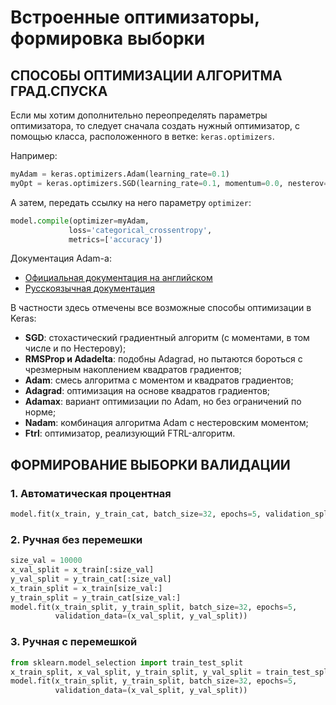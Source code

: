 

# Встроенные оптимизаторы, формировка выборки

## СПОСОБЫ ОПТИМИЗАЦИИ АЛГОРИТМА ГРАД.СПУСКА

Если мы хотим дополнительно переопределять параметры оптимизатора, то следует сначала создать нужный оптимизатор, 
с помощью класса, расположенного в ветке: `keras.optimizers`.

Например:

```python
myAdam = keras.optimizers.Adam(learning_rate=0.1)
myOpt = keras.optimizers.SGD(learning_rate=0.1, momentum=0.0, nesterov=True)
```

А затем, передать ссылку на него параметру `optimizer`:

```python
model.compile(optimizer=myAdam,
             loss='categorical_crossentropy',
             metrics=['accuracy'])
```

Документация Adam-a:
- [Официальная документация на английском](https://keras.io/api/optimizers/adam/)
- [Русскоязычная документация](https://ru-keras.com/optimizer/)

В частности здесь отмечены все возможные способы оптимизации в Keras:
- **SGD**: стохастический градиентный алгоритм (с моментами, в том числе и по Нестерову);
- **RMSProp и Adadelta**: подобны Adagrad, но пытаются бороться с чрезмерным накоплением квадратов градиентов;
- **Adam**: смесь алгоритма с моментом и квадратов градиентов;
- **Adagrad**: оптимизация на основе квадратов градиентов;
- **Adamax**: вариант оптимизации по Adam, но без ограничений по норме;
- **Nadam**: комбинация алгоритма Adam с нестеровским моментом;
- **Ftrl**: оптимизатор, реализующий FTRL-алгоритм.

## ФОРМИРОВАНИЕ ВЫБОРКИ ВАЛИДАЦИИ

### 1. Автоматическая процентная

```python
model.fit(x_train, y_train_cat, batch_size=32, epochs=5, validation_split=0.2)
```

### 2. Ручная без перемешки

```python
size_val = 10000                        
x_val_split = x_train[:size_val]        
y_val_split = y_train_cat[:size_val]   
x_train_split = x_train[size_val:]    
y_train_split = y_train_cat[size_val:]
model.fit(x_train_split, y_train_split, batch_size=32, epochs=5,
          validation_data=(x_val_split, y_val_split))
```

### 3. Ручная с перемешкой

```python
from sklearn.model_selection import train_test_split
x_train_split, x_val_split, y_train_split, y_val_split = train_test_split(x_train, y_train_cat, test_size=0.2)
model.fit(x_train_split, y_train_split, batch_size=32, epochs=5,
          validation_data=(x_val_split, y_val_split))
```
